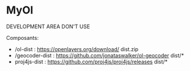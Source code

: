 # MyOl
DEVELOPMENT AREA DON'T USE

Composants:
- /ol-dist : https://openlayers.org/download/  dist.zip
- /geocoder-dist : https://github.com/jonataswalker/ol-geocoder  dist/*
- proj4js-dist : https://github.com/proj4js/proj4js/releases  dist/*

